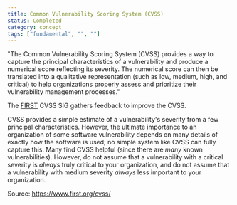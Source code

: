 ```yaml
---
title: Common Vulnerability Scoring System (CVSS)
status: Completed
category: concept
tags: ["fundamental", "", ""]
---
```


"The Common Vulnerability Scoring System (CVSS) provides a way to capture the principal characteristics of a vulnerability and produce a numerical score reflecting its severity. The numerical score can then be translated into a qualitative representation (such as low, medium, high, and critical) to help organizations properly assess and prioritize their vulnerability management processes."

The [FIRST](https://www.first.org/cvss/) CVSS SIG gathers feedback to
improve the CVSS.

CVSS provides a simple estimate of a vulnerability's
severity from a few principal characteristics. However,
the ultimate importance to an organization of some software
vulnerability depends on many details of exactly how the software is
used; no simple system like CVSS can fully capture this.
Many find CVSS helpful (since there are *many* known vulnerabilities).
However, do not assume that a vulnerability with a critical severity is *always*
truly critical to your organization, and do not assume that a vulnerability
with medium severity *always* less important to your organization.

Source: https://www.first.org/cvss/
